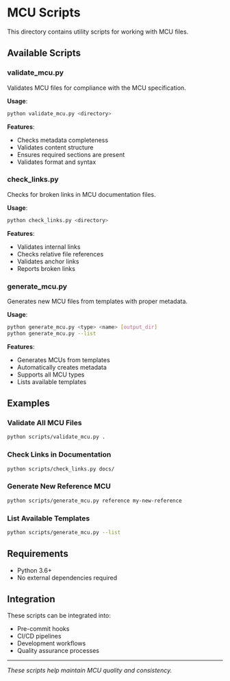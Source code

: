# MCU Scripts

This directory contains utility scripts for working with MCU files.

## Available Scripts

### **validate_mcu.py**
Validates MCU files for compliance with the MCU specification.

**Usage**:
```bash
python validate_mcu.py <directory>
```

**Features**:
- Checks metadata completeness
- Validates content structure
- Ensures required sections are present
- Validates format and syntax

### **check_links.py**
Checks for broken links in MCU documentation files.

**Usage**:
```bash
python check_links.py <directory>
```

**Features**:
- Validates internal links
- Checks relative file references
- Validates anchor links
- Reports broken links

### **generate_mcu.py**
Generates new MCU files from templates with proper metadata.

**Usage**:
```bash
python generate_mcu.py <type> <name> [output_dir]
python generate_mcu.py --list
```

**Features**:
- Generates MCUs from templates
- Automatically creates metadata
- Supports all MCU types
- Lists available templates

## Examples

### Validate All MCU Files
```bash
python scripts/validate_mcu.py .
```

### Check Links in Documentation
```bash
python scripts/check_links.py docs/
```

### Generate New Reference MCU
```bash
python scripts/generate_mcu.py reference my-new-reference
```

### List Available Templates
```bash
python scripts/generate_mcu.py --list
```

## Requirements

- Python 3.6+
- No external dependencies required

## Integration

These scripts can be integrated into:
- Pre-commit hooks
- CI/CD pipelines
- Development workflows
- Quality assurance processes

---

*These scripts help maintain MCU quality and consistency.*
